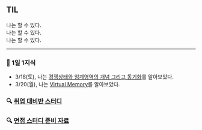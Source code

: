## TIL
나는 할 수 있다.  
나는 할 수 있다.  
나는 할 수 있다.

---

### 📖 1일 1지식
- 3/18(토), 나는 [경쟁상태와 임계영역의 개념 그리고 동기화](https://velog.io/@hjun0917/%EA%B2%BD%EC%9F%81%EC%83%81%ED%83%9C%EC%99%80-%EC%9E%84%EA%B3%84%EC%98%81%EC%97%AD%EC%9D%98-%EA%B0%9C%EB%85%90-%EA%B7%B8%EB%A6%AC%EA%B3%A0-%EB%8F%99%EA%B8%B0%ED%99%94)를 알아보았다.
- 3/20(월), 나는 [Virtual Memory](https://velog.io/@hjun0917/Virtual-Memory)를 알아보았다.

### 🔍 [취업 대비반 스터디](https://github.com/hjun0917/TIL/tree/main/%EC%B7%A8%EC%97%85%20%EB%8C%80%EB%B9%84%EB%B0%98%20%EB%8D%B0%EC%9D%BC%EB%A6%AC%20%EA%B3%BC%EC%A0%9C)

### 🔍 [면접 스터디 준비 자료](https://github.com/hjun0917/TIL/tree/main/%EB%A9%B4%EC%A0%91%20%EC%8A%A4%ED%84%B0%EB%94%94%20%EC%A4%80%EB%B9%84%20%EC%9E%90%EB%A3%8C)
